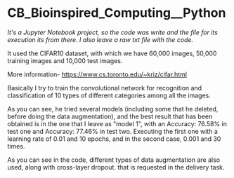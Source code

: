 # CB_Bioinspired_Computing__Python

*It's a Jupyter Notebook project, so the code was write and the file for its execution its from there. I also leave a raw txt file with the code.*


It used the CIFAR10 dataset, with which we have 60,000 images, 50,000 training images and 10,000 test images.

More information- https://www.cs.toronto.edu/~kriz/cifar.html

Basically I try to train the convolutional network for recognition and classification
of 10 types of different categories among all the images.

As you can see, he tried several models (including some that he deleted, before doing the data augmentation),
and the best result that has been obtained is in the one that I leave as "model 1", with an Accuracy: 76.58% in test one and
Accuracy: 77.46% in test two. Executing the first one with a learning rate of 0.01 and 10 epochs, and in the second case, 0.001
and 30 times.

As you can see in the code, different types of data augmentation are also used, along with cross-layer dropout.
that is requested in the delivery task.
